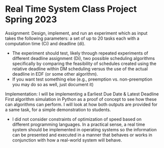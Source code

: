 # Real Time System Class Project Spring 2023

Assignment:
Design, implement, and run an experiment which as input takes the following
parameters: a set of up to 20 tasks each with a computation time (Ci) and
deadline (di).

* The experiment should test, likely through repeated experiments of different deadline
assignment (Di), two possible scheduling algorithms specifically by comparing the
feasibility of schedules created using the relative deadline within DM scheduling versus
the use of the actual deadline in EDF (or some other algorithm).
* If you want test something else (e.g., preemption vs. non-preemption you may do so as well, just
document it)

Implementation:
I will be implementing a Earliest Due Date & Latest Deadline First algorithm simulation in Python as a proof of concept to see how these can algorithms can perform. I will look at how both outputs are provided for a same task, for a simple demonstration to students.

* I did not consider constraints of optimization of speed based on different programming languages. In a practical sense, a real time system should be implemented in operating systems so the information can be presented and executed in a manner that behaves or works in conjunction with how a real-world system will behave.

